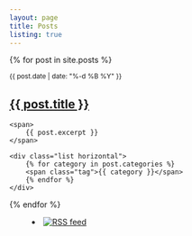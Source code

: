 ```yaml
---
layout: page
title: Posts
listing: true
---
```


{% for post in site.posts %}
<article>
	<small>
		<time datetime="{{ post.date }}">{{ post.date | date: "%-d %B %Y" }}</time>
	</small>
	<h2>
		<a href="{{ post.url }}">{{ post.title }}</a>
	</h2>

	<span>
		{{ post.excerpt }}
	</span>

	<div class="list horizontal">
		{% for category in post.categories %}
		<span class="tag">{{ category }}</span>
		{% endfor %}
	</div>
</article>
{% endfor %}

<footer>
	<nav>
		<menu>
			<li><a href="/feed.xml" title="RSS feed"><img src="/images/rss_icon.webp" alt="RSS feed"></a></li>
		</menu>
	</nav>
</footer>